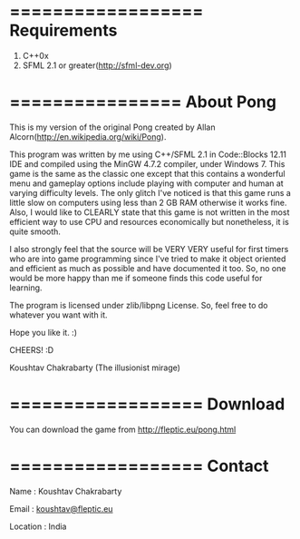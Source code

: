 ==================
   Requirements
==================

1. C++0x
2. SFML 2.1 or greater(http://sfml-dev.org)


================
   About Pong
================


This is my version of the original Pong created by Allan Alcorn(http://en.wikipedia.org/wiki/Pong).

This program was written by me using C++/SFML 2.1 in Code::Blocks 12.11 IDE and compiled using the MinGW 4.7.2 compiler, under Windows 7. This game is the same as the classic one except that this contains a wonderful menu and gameplay options include playing with computer and human at varying difficulty levels. The only glitch I've noticed is that this game runs a little slow on computers using less than 2 GB RAM otherwise it works fine. Also, I would like to CLEARLY state that this game is not written in the most efficient way to use CPU and resources economically but nonetheless, it is quite smooth.

I also strongly feel that the source will be VERY VERY useful for first timers who are into game programming since I've tried to make it object oriented and efficient as much as possible and have documented it too. So, no one would be more happy than me if someone finds this code useful for learning.

The program is licensed under zlib/libpng License. So, feel free to do whatever you want with it.


Hope you like it. :)


CHEERS! :D

Koushtav Chakrabarty
(The illusionist mirage)


==================
   Download
==================

You can download the game from http://fleptic.eu/pong.html


==================
   Contact
==================

Name  : Koushtav Chakrabarty

Email : koushtav@fleptic.eu

Location : India
